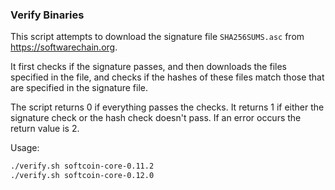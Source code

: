 ### Verify Binaries
This script attempts to download the signature file `SHA256SUMS.asc` from https://softwarechain.org.

It first checks if the signature passes, and then downloads the files specified in the file, and checks if the hashes of these files match those that are specified in the signature file.

The script returns 0 if everything passes the checks. It returns 1 if either the signature check or the hash check doesn't pass. If an error occurs the return value is 2.

Usage:

```sh
./verify.sh softcoin-core-0.11.2
./verify.sh softcoin-core-0.12.0
```
